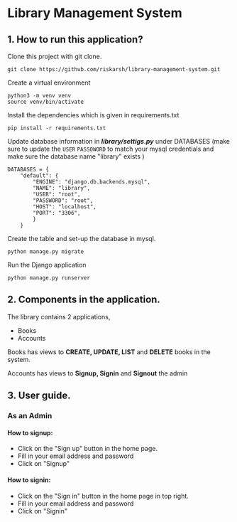 # Library Management System

## 1. How to run this application?

Clone this project with git clone.
```
git clone https://github.com/riskarsh/library-management-system.git
```
    
Create a virtual environment
```
python3 -m venv venv 
source venv/bin/activate
```

Install the dependencies which is given in requirements.txt
```
pip install -r requirements.txt
```

Update database information in ***library/settigs.py*** under DATABASES
(make sure to update the `USER` `PASSOWORD` to match your mysql credentials and make sure the database name "library" exists )
```
DATABASES = {
    "default": {
        "ENGINE": "django.db.backends.mysql",
        "NAME": "library",
        "USER": "root",
        "PASSWORD": "root",
        "HOST": "localhost",
        "PORT": "3306",
        }
    }
``` 
Create the table and set-up the database in mysql.
```
python manage.py migrate
```
Run the Django application
```
python manage.py runserver
```


## 2. Components in the application.

The library contains 2 applications,
* Books
* Accounts
        
Books has views to **CREATE, UPDATE, LIST** and **DELETE** books in the system.

Accounts has views to **Signup, Signin** and **Signout**  the admin


## 3. User guide.
    
### As an Admin
#### How to signup:
- Click on the "Sign up" button in the home page.
- Fill in your email address and password
- Click on "Signup"

#### How to signin:
- Click on the "Sign in" button in the home page in top right.
- Fill in your email address and password
- Click on "Signin"










